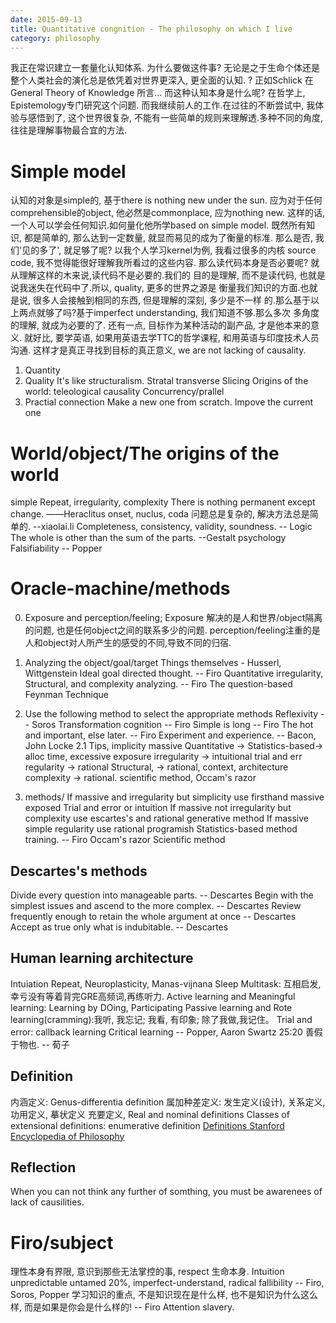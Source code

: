 ```yaml
---
date: 2015-09-13
title: Quantitative congnition - The philosophy on which I live
category: philosophy
---
```

我正在常识建立一套量化认知体系. 为什么要做这件事? 无论是之于生命个体还是整个人类社会的演化总是依凭着对世界更深入, 更全面的认知. ? 正如Schlick 在General Theory of Knowledge 所言... 而这种认知本身是什么呢? 在哲学上, Epistemology专门研究这个问题. 而我继续前人的工作.在过往的不断尝试中, 我体验与感悟到了, 这个世界很复杂, 不能有一些简单的规则来理解透.多种不同的角度, 往往是理解事物最合宜的方法.

# Simple model
认知的对象是simple的, 基于there is nothing new under the sun.
应为对于任何comprehensible的object, 他必然是commonplace, 应为nothing new.
这样的话, 一个人可以学会任何知识.如何量化他所学based on simple model.
既然所有知识, 都是简单的, 那么达到一定数量, 就显而易见的成为了衡量的标准.
那么是否, 我们'见的多了', 就足够了呢? 以我个人学习kernel为例, 我看过很多的内核
source code, 我不觉得能很好理解我所看过的这些内容.
那么读代码本身是否必要呢? 就从理解这样的木来说,读代码不是必要的.我们的
目的是理解, 而不是读代码, 也就是说我迷失在代码中了.所以, quality, 更多的世界之源是
衡量我们知识的方面.也就是说, 很多人会接触到相同的东西, 但是理解的深刻, 多少是不一样
的.那么基于以上两点就够了吗?基于imperfect understanding, 我们知道不够.那么多次
多角度的理解, 就成为必要的了. 还有一点, 目标作为某种活动的副产品, 才是他本来的意义.
就好比, 要学英语, 如果用英语去学TTC的哲学课程, 和用英语与印度技术人员沟通.
这样才是真正寻找到目标的真正意义, we are not lacking of causality.

1. Quantity
2. Quality
It's like structuralism.
Stratal transverse Slicing
Origins of the world: teleological causality
Concurrency/prallel
3. Practial connection
Make a new one from scratch.
Impove the current one
 

# World/object/The origins of the world
simple 
Repeat, irregularity, complexity
There is nothing permanent except change. ――Heraclitus
onset, nuclus, coda
问题总是复杂的, 解决方法总是简单的.  --xiaolai.li
Completeness, consistency, validity, soundness. -- Logic
The whole is other than the sum of the parts. --Gestalt psychology
Falsifiability -- Popper

# Oracle-machine/methods
0. Exposure and perception/feeling;
Exposure 解决的是人和世界/object隔离的问题, 也是任何object之间的联系多少的问题.
perception/feeling注重的是人和object对人所产生的感受的不同,导致不同的归宿.
1. Analyzing the object/goal/target
Things themselves - Husserl, Wittgenstein
Ideal goal directed thought. -- Firo
Quantitative irregularity, Structural, and complexity analyzing. -- Firo
The question-based Feynman Technique

2. Use the following method to select the appropriate methods
Reflexivity -- Soros
Transformation cognition -- Firo
Simple is long -- Firo
The hot and important, else later. -- Firo
Experiment and experience. -- Bacon, John Locke
2.1 Tips, implicity massive
Quantitative -> Statistics-based-> alloc time, excessive exposure
irregularity -> intuitional trial and err
regularity -> rational
Structural, -> rational, context, architecture
complexity -> rational. scientific method, Occam's razor

3. methods/
If massive and irregularity but simplicity
	use firsthand massive exposed Trial and error or intuition
If massive not irregularity but complexity 
	use escartes's and rational generative method
If massive simple regularity
	use rational programish 
Statistics-based method training. -- Firo
Occam's razor 
Scientific method
## Descartes's methods
Divide every question into manageable parts. -- Descartes
Begin with the simplest issues and ascend to the more complex. -- Descartes
Review frequently enough to retain the whole argument at once -- Descartes
Accept as true only what is indubitable. -- Descartes


## Human learning architecture
Intuiation
Repeat, Neuroplasticity, Manas-vijnana
Sleep
Multitask: 互相启发, 幸亏没有等着背完GRE高频词,再练听力.
Active learning and Meaningful learning: Learning by DOing, Participating
Passive learning and Rote learning(cramming):我听, 我忘记; 我看, 有印象; 除了我做,我记住。
Trial and error: callback learning
Critical learning  -- Popper, Aaron Swartz 25:20
善假于物也. -- 荀子

## Definition
内涵定义: Genus-differentia definition 属加种差定义: 发生定义(设计), 关系定义, 功用定义, 摹状定义
充要定义, Real and nominal definitions
Classes of extensional definitions: enumerative definition
[Definitions Stanford Encyclopedia of Philosophy](http://plato.stanford.edu/entries/definitions/)
## Reflection
When you can not think any further of somthing, you must be awarenees of lack of causilities.
# Firo/subject
理性本身有界限, 意识到那些无法掌控的事, respect 生命本身.
Intuition
unpredictable untamed 20%, imperfect-understand, radical fallibility -- Firo, Soros, Popper
学习知识的重点, 不是知识现在是什么样, 也不是知识为什么这么样, 而是如果是你会是什么样的! -- Firo
Attention slavery.
